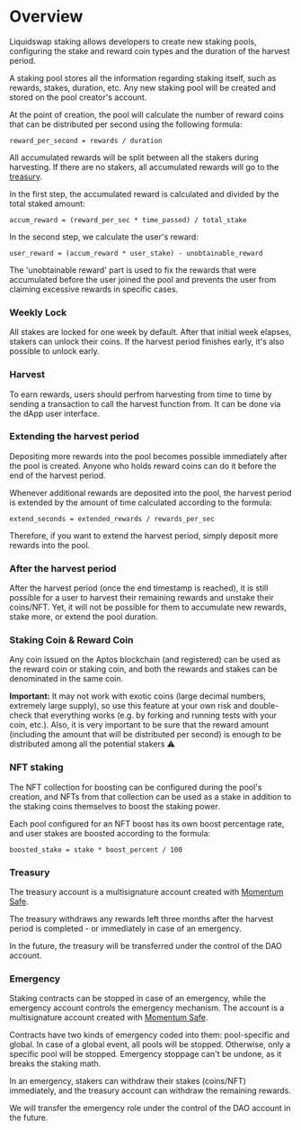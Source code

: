 # Overview

Liquidswap staking allows developers to create new staking pools, configuring the stake and reward coin types and the duration of the harvest period.

A staking pool stores all the information regarding staking itself, such as rewards, stakes, duration, etc. Any new staking pool will be created and stored on the pool creator's account.

At the point of creation, the pool will calculate the number of reward coins that can be distributed per second using the following formula:

`reward_per_second = rewards / duration`&#x20;

All accumulated rewards will be split between all the stakers during harvesting. If there are no stakers, all accumulated rewards will go to the [treasury](overview.md#treasury).&#x20;

In the first step, the accumulated reward is calculated and divided by the total staked amount:

`accum_reward = (reward_per_sec * time_passed) / total_stake`

In the second step, we calculate the user's reward:

`user_reward = (accum_reward * user_stake) - unobtainable_reward`

The 'unobtainable reward' part is used to fix the rewards that were accumulated before the user joined the pool and prevents the user from claiming excessive rewards in specific cases.

### Weekly Lock

All stakes are locked for one week by default. After that initial week elapses, stakers can unlock their coins. If the harvest period finishes early, it's also possible to unlock early.

### Harvest

To earn rewards, users should perfrom harvesting from time to time by sending a transaction to call the harvest function from. It can be done via the dApp user interface.

### Extending the harvest period

Depositing more rewards into the pool becomes possible immediately after the pool is created. Anyone who holds reward coins can do it before the end of the harvest period.

Whenever additional rewards are deposited into the pool, the harvest period is extended by the amount of time calculated according to the formula:

`extend_seconds = extended_rewards / rewards_per_sec`

Therefore, if you want to extend the harvest period, simply deposit more rewards into the pool.

### After the harvest period

After the harvest period (once the end timestamp is reached), it is still possible for a user to harvest their remaining rewards and unstake their coins/NFT. Yet, it will not be possible for them to accumulate new rewards, stake more, or extend the pool duration.

### Staking Coin & Reward Coin

Any coin issued on the Aptos blockchain (and registered) can be used as the reward coin or staking coin, and both the rewards and stakes can be denominated in the same coin.

**Important:** It may not work with exotic coins (large decimal numbers, extremely large supply), so use this feature at your own risk and double-check that everything works (e.g. by forking and running tests with your coin, etc.). Also, it is very important to be sure that the reward amount (including the amount that will be distributed per second) is enough to be distributed among all the potential stakers :warning:

### NFT staking

The NFT collection for boosting can be configured during the pool's creation, and NFTs from that collection can be used as a stake in addition to the staking coins themselves to boost the staking power.

Each pool configured for an NFT boost has its own boost percentage rate, and user stakes are boosted according to the formula:

```
boosted_stake = stake * boost_percent / 100
```

### Treasury

The treasury account is a multisignature account created with [Momentum Safe](https://github.com/Momentum-Safe).

The treasury withdraws any rewards left three months after the harvest period is completed - or immediately in case of an emergency.

In the future, the treasury will be transferred under the control of the DAO account.

### Emergency

Staking contracts can be stopped in case of an emergency, while the emergency account controls the emergency mechanism. The account is a multisignature account created with [Momentum Safe](https://github.com/Momentum-Safe).

Contracts have two kinds of emergency coded into them: pool-specific and global. In case of a global event, all pools will be stopped. Otherwise, only a specific pool will be stopped. Emergency stoppage can't be undone, as it breaks the staking math.

In an emergency, stakers can withdraw their stakes (coins/NFT) immediately, and the treasury account can withdraw the remaining rewards.

We will transfer the emergency role under the control of the DAO account in the future.
